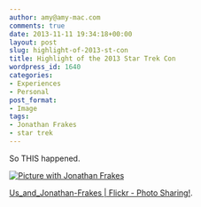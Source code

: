 ```yaml
---
author: amy@amy-mac.com
comments: true
date: 2013-11-11 19:34:18+00:00
layout: post
slug: highlight-of-2013-st-con
title: Highlight of the 2013 Star Trek Con
wordpress_id: 1640
categories:
- Experiences
- Personal
post_format:
- Image
tags:
- Jonathan Frakes
- star trek
---
```


So THIS happened.


[![Picture with Jonathan Frakes](http://amy-mac.com/blog/wp-content/uploads/2013/11/10804712076_60c92aa5ac_z.jpg)](http://www.flickr.com/photos/amy_sloan/10804712076/#)


[Us_and_Jonathan-Frakes | Flickr - Photo Sharing!](http://www.flickr.com/photos/amy_sloan/10804712076/#).
